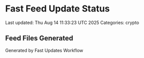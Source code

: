 # Fast Feed Update Status
Last updated: Thu Aug 14 11:33:23 UTC 2025
Categories: crypto

## Feed Files Generated

Generated by Fast Updates Workflow
